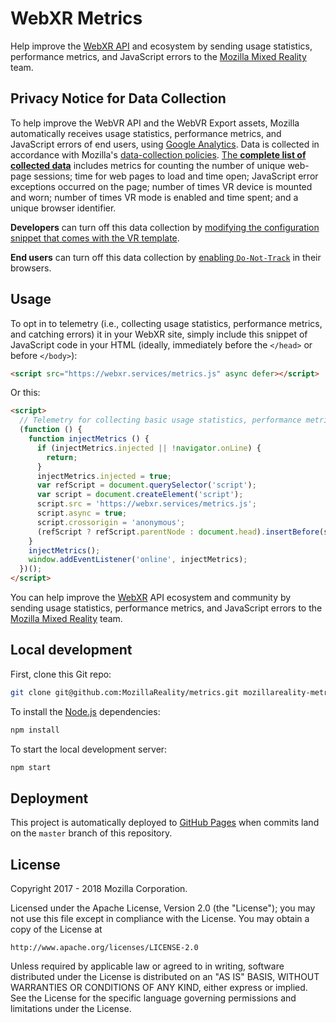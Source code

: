 # WebXR Metrics

Help improve the [WebXR API](https://immersive-web.github.io/webxr/) and ecosystem by sending usage statistics, performance metrics, and JavaScript errors to the [Mozilla Mixed Reality](https://vr.mozilla.org/) team.


## Privacy Notice for Data Collection

To help improve the WebVR API and the WebVR Export assets, Mozilla automatically receives usage statistics, performance metrics, and JavaScript errors of end users, using [Google Analytics](https://analytics.google.com/analytics/web/). Data is collected in accordance with Mozilla's [data-collection policies](https://www.mozilla.org/privacy/websites/). [The **complete list of collected data**](METRICS.MD) includes metrics for counting the number of unique web-page sessions; time for web pages to load and time open; JavaScript error exceptions occurred on the page; number of times VR device is mounted and worn; number of times VR mode is enabled and time spent; and a unique browser identifier.

**Developers** can turn off this data collection by [modifying the configuration snippet that comes with the VR template](./docs/customization/disabling-telemetry.md).  

**End users** can turn off this data collection by [enabling `Do-Not-Track`](https://developer.mozilla.org/en-US/docs/Web/HTTP/Headers/DNT) in their browsers.


## Usage

To opt in to telemetry (i.e., collecting usage statistics, performance metrics, and catching errors)  it in your WebXR site, simply include this snippet of JavaScript code in your HTML (ideally, immediately before the `</head>` or before `</body>`):

```html
<script src="https://webxr.services/metrics.js" async defer></script>
```

Or this:

```html
<script>
  // Telemetry for collecting basic usage statistics, performance metrics, and catching errors.
  (function () {
    function injectMetrics () {
      if (injectMetrics.injected || !navigator.onLine) {
        return;
      }
      injectMetrics.injected = true;
      var refScript = document.querySelector('script');
      var script = document.createElement('script');
      script.src = 'https://webxr.services/metrics.js';
      script.async = true;
      script.crossorigin = 'anonymous';
      (refScript ? refScript.parentNode : document.head).insertBefore(script, ref);
    }
    injectMetrics();
    window.addEventListener('online', injectMetrics);
  })();
</script>
````

You can help improve the [WebXR](https://immersive-web.github.io/webxr/) API ecosystem and community by sending usage statistics, performance metrics, and JavaScript errors to the [Mozilla Mixed Reality](https://vr.mozilla.org/) team.



## Local development

First, clone this Git repo:

```sh
git clone git@github.com:MozillaReality/metrics.git mozillareality-metrics && cd mozillareality-metrics
```

To install the [Node.js](https://nodejs.org/en/download/) dependencies:

```sh
npm install
```

To start the local development server:

```sh
npm start
```


## Deployment

This project is automatically deployed to [GitHub Pages](https://webvr.services/metrics.js) when commits land on the `master` branch of this repository.


## License

Copyright 2017 - 2018 Mozilla Corporation.

Licensed under the Apache License, Version 2.0 (the "License");
you may not use this file except in compliance with the License.
You may obtain a copy of the License at

    http://www.apache.org/licenses/LICENSE-2.0

Unless required by applicable law or agreed to in writing, software
distributed under the License is distributed on an "AS IS" BASIS,
WITHOUT WARRANTIES OR CONDITIONS OF ANY KIND, either express or implied.
See the License for the specific language governing permissions and
limitations under the License.
